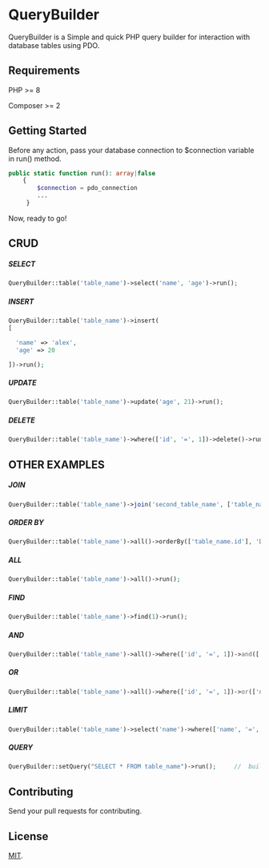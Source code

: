 # QueryBuilder

QueryBuilder is a Simple and quick PHP query builder for interaction with database tables using PDO.

##  Requirements

PHP >= 8

Composer >= 2

## Getting Started

Before any action, pass your database connection to $connection variable in run() method.

```php
public static function run(): array|false
    {
        $connection = pdo_connection
        ...
     }
```

Now, ready to go!

## CRUD

##### SELECT

```php
QueryBuilder::table('table_name')->select('name', 'age')->run();
```

##### INSERT

```php
QueryBuilder::table('table_name')->insert(
[

  'name' => 'alex',
  'age' => 20

])->run();
```

##### UPDATE

```php
QueryBuilder::table('table_name')->update('age', 21)->run();
```

##### DELETE

```php
QueryBuilder::table('table_name')->where(['id', '=', 1])->delete()->run();
```


## OTHER EXAMPLES

##### JOIN

```php
QueryBuilder::table('table_name')->join('second_table_name', ['table_name.id', '=', 'second_table_name.person_id'], 'LEFT')->all()->run();
```

##### ORDER BY

```php
QueryBuilder::table('table_name')->all()->orderBy(['table_name.id'], 'DESC')->run();
```

##### ALL

```php
QueryBuilder::table('table_name')->all()->run();
```


##### FIND

```php
QueryBuilder::table('table_name')->find(1)->run();
```


##### AND

```php
QueryBuilder::table('table_name')->all()->where(['id', '=', 1])->and(['name', '=', 'foo'])->run();
```

##### OR

```php
QueryBuilder::table('table_name')->all()->where(['id', '=', 1])->or(['name', '=', 'foo'])->run();
```


##### LIMIT

```php
QueryBuilder::table('table_name')->select('name')->where(['name', '=', 'foo'])->limit(1)->run();
```

##### QUERY
```php
QueryBuilder::setQuery("SELECT * FROM table_name")->run();     //  build your custom query
```

## Contributing
Send your pull requests for contributing.


## License

[MIT](LICENSE).
